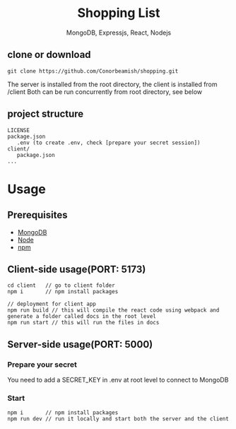 <h1 align="center">
Shopping List
</h1>
<p align="center">
MongoDB, Expressjs, React, Nodejs
</p>

## clone or download
```terminal
git clone https://github.com/Conorbeamish/shopping.git
```

The server is installed from the root directory, the client is installed from /client 
Both can be run concurrently from root directory, see below

## project structure
```terminal
LICENSE
package.json
   .env (to create .env, check [prepare your secret session])
client/
   package.json
...
```

# Usage

## Prerequisites
- [MongoDB](https://www.mongodb.com/)
- [Node](https://nodejs.org/en/download/) 
- [npm](https://nodejs.org/en/download/package-manager/)


## Client-side usage(PORT: 5173)
```terminal
cd client   // go to client folder
npm i       // npm install packages

// deployment for client app
npm run build // this will compile the react code using webpack and generate a folder called docs in the root level
npm run start // this will run the files in docs
```

## Server-side usage(PORT: 5000)

### Prepare your secret

You need to add a SECRET_KEY in .env at root level to connect to MongoDB

### Start

```terminal
npm i       // npm install packages
npm run dev // run it locally and start both the server and the client     
```